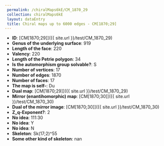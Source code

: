 ```yaml
--- 
 permalink: /chiralMaps6kE/CM_1870_29 
 collection: chiralMaps6kE
 layout: dataEntry
 title: Chiral maps up to 6000 edges - CM[1870;29]
---
```


- **ID**: [CM[1870;29]]({{ site.url }}/test/CM_1870_29)
- **Genus of the underlying surface**: 919
- **Length of the face**: 220
- **Valency**: 220
- **Length of the Petrie polygon**: 34
- **Is the automorphism group solvable?**: S
- **Number of vertices**: 17
- **Number of edges**: 1870
- **Number of faces**: 17
- **The map is self-**: Du
- **Dual map**: [CM[1870;29]]({{ site.url }}/test/CM_1870_29)
- **Mirror (enantihomorphic) map**: [CM[1870;30]]({{ site.url }}/test/CM_1870_30)
- **Dual of the mirror image**: [CM[1870;30]]({{ site.url }}/test/CM_1870_30)
- **Z_q-Exponent?**: 2
- **No idea**:  111:30
- **No idea**: Y
- **No idea**: N
- **Skeleton**: Sk(17;2)^55
- **Some other kind of skeleton**: nan
